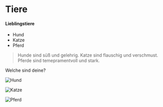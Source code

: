 # Tiere
#### Lieblingstiere
- Hund
- Katze
- Pferd

> Hunde sind süß und gelehrig.
> Katze sind flauschig und verschmust.
> Pferde sind temepramentvoll und stark.


Welche sind deine? 

![Hund](https://www.tierschutzverein-biberach.de/s/img/emotionheader4745509.jpg)

![Katze](http://media.einfachtierisch.de/thumbnail/600/0/media.einfachtierisch.de/images/2013/01/Rote-Katze-Schutzgebuehr.jpg)

![Pferd](http://www.futter-muehle.de/images/ayww/pferdeweltheader-12007146.jpg)


